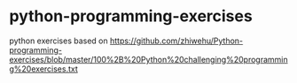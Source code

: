 # python-programming-exercises

python exercises based on <https://github.com/zhiwehu/Python-programming-exercises/blob/master/100%2B%20Python%20challenging%20programming%20exercises.txt>
